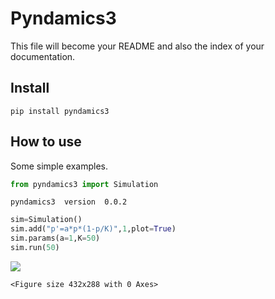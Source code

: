# Pyndamics3


<!-- WARNING: THIS FILE WAS AUTOGENERATED! DO NOT EDIT! -->

This file will become your README and also the index of your
documentation.

## Install

`pip install pyndamics3`

## How to use

Some simple examples.

``` python
from pyndamics3 import Simulation
```

    pyndamics3  version  0.0.2

``` python
sim=Simulation()
sim.add("p'=a*p*(1-p/K)",1,plot=True)
sim.params(a=1,K=50)
sim.run(50)
```

![](index_files/figure-commonmark/cell-3-output-1.png)

    <Figure size 432x288 with 0 Axes>
